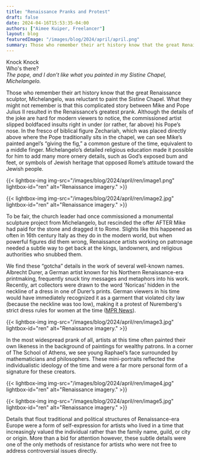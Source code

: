 ```yaml
---
title: "Renaissance Pranks and Protest"
draft: false
date: 2024-04-16T15:53:35-04:00
authors: ["Aimee Kuiper, Freelancer"]
layout: blog
featuredImage: "/images/blog/2024/april/april.png"
summary: Those who remember their art history know that the great Renaissance sculptor, Michelangelo, was reluctant to paint the Sistine Chapel. What they might not remember is that this complicated story between Mike and Pope Julius II resulted in the Renaissance’s greatest prank. 
---
```


Knock Knock  
Who's there?  
*The pope, and I don’t like what you painted in my Sistine Chapel, Michelangelo.*

Those who remember their art history know that the great Renaissance sculptor, Michelangelo, was reluctant to paint the Sistine Chapel. What they might not remember is that this complicated story between Mike and Pope Julius II resulted in the Renaissance’s greatest prank. Although the details of the joke are hard for modern viewers to notice, the commissioned artist slipped boldfaced insults right in under (or rather, far above) his Pope’s nose. In the fresco of biblical figure Zechariah, which was placed directly above where the Pope traditionally sits in the chapel, we can see Mike’s painted angel’s “giving the fig,” a common gesture of the time, equivalent to a middle finger. Michelangelo’s detailed religious education made it possible for him to add many more ornery details, such as God’s exposed bum and feet, or symbols of Jewish heritage that opposed Rome’s attitude toward the Jewish people.

{{< lightbox-img img-src="/images/blog/2024/april/ren/image1.png" lightbox-id="ren" alt="Renaissance imagery." >}}

{{< lightbox-img img-src="/images/blog/2024/april/ren/image2.jpg" lightbox-id="ren" alt="Renaissance imagery." >}}

To be fair, the church leader had once commissioned a monumental sculpture project from Michelangelo, but rescinded the offer AFTER Mike had paid for the stone and dragged it to Rome. Slights like this happened as often in 16th century Italy as they do in the modern world, but when powerful figures did them wrong, Renaissance artists working on patronage needed a subtle way to get back at the kings, landowners, and religious authorities who snubbed them.

We find these “gotcha” details in the work of several well-known names. Albrecht Durer, a German artist known for his Northern Renaissance-era printmaking, frequently snuck tiny messages and metaphors into his work. Recently, art collectors were drawn to the word 'Noricas' hidden in the neckline of a dress in one of Durer’s prints. German viewers in his time would have immediately recognized it as a garment that violated city law (because the neckline was too low), making it a protest of Nuremberg's strict dress rules for women at the time ([MPR News](https://www.mprnews.org/story/2011/10/14/durer)).

{{< lightbox-img img-src="/images/blog/2024/april/ren/image3.jpg" lightbox-id="ren" alt="Renaissance imagery." >}}

In the most widespread prank of all, artists at this time often painted their own likeness in the background of paintings for wealthy patrons. In a corner of The School of Athens, we see young Raphael’s face surrounded by mathematicians and philosophers. These mini-portraits reflected the individualistic ideology of the time and were a far more personal form of a signature for these creators.

{{< lightbox-img img-src="/images/blog/2024/april/ren/image4.jpg" lightbox-id="ren" alt="Renaissance imagery." >}}

{{< lightbox-img img-src="/images/blog/2024/april/ren/image5.jpg" lightbox-id="ren" alt="Renaissance imagery." >}}

Details that flout traditional and political structures of Renaissance-era Europe were a form of self-expression for artists who lived in a time that increasingly valued the individual rather than the family name, guild, or city or origin. More than a bid for attention however, these subtle details were one of the only methods of resistance for artists who were not free to address controversial issues directly.
